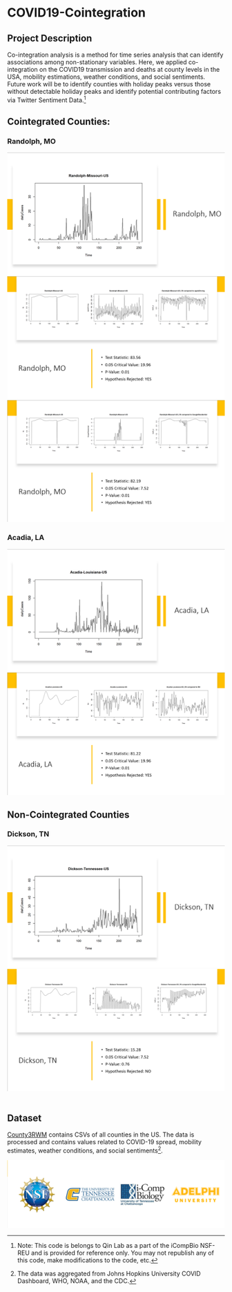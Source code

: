 # COVID19-Cointegration
## Project Description

Co-integration analysis is a method for time series analysis that can identify associations among non-stationary variables.  Here, we applied co-integration on the COVID19 transmission and deaths at county levels in the USA, mobility estimations, weather conditions, and social sentiments. Future work will be to identify counties with holiday peaks versus those without detectable holiday peaks and identify potential contributing factors via Twitter Sentiment Data.[^1]
[^1]: Note: This code is belongs to Qin Lab as a part of the iCompBio NSF-REU and is provided for reference only. You may not republish any of this code, make modifications to the code, etc.

## Cointegrated Counties:
### Randolph, MO
![Daily Cases](presentation/Randolph-0.png)
![Results 1](presentation/Randolph-1.png)
![Results 2](presentation/Randolph-2.png)

### Acadia, LA
![Daily Cases](presentation/Acadia-0.png)
![Results](presentation/Acadia-1.png)

## Non-Cointegrated Counties
### Dickson, TN
![Daily Cases](presentation/Dickson-0.png)
![Results 1](presentation/Dickson-1.png)
![]()
## Dataset
[County3RWM](https://github.com/torrwill/COVID19-Cointegration/tree/main/county3RWM) contains CSVs of all counties in the US. The data is processed and contains values related to COVID-19 spread, mobility estimates, weather conditions, and social sentiments[^2].
[^2]: The data was aggregated from Johns Hopkins University COVID Dashboard, WHO, NOAA, and the CDC.

![Acknowledgements](presentation/ack.png)
